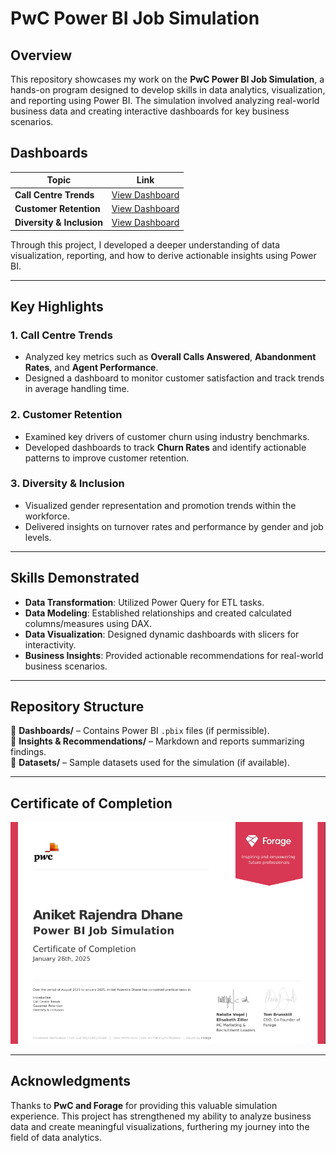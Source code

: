 # PwC Power BI Job Simulation

## Overview
This repository showcases my work on the **PwC Power BI Job Simulation**, a hands-on program designed to develop skills in data analytics, visualization, and reporting using Power BI. The simulation involved analyzing real-world business data and creating interactive dashboards for key business scenarios.

## Dashboards
| Topic                      | Link |
|----------------------------|------|
| **Call Centre Trends**     | [View Dashboard](https://app.powerbi.com/view?r=eyJrIjoiYTQ3YWI4NDUtZGM4NC00YjM0LTkxYzMtMDVjYjMwOGJkN2NkIiwidCI6ImM2ZTU0OWIzLTVmNDUtNDAzMi1hYWU5LWQ0MjQ0ZGM1YjJjNCJ9) |
| **Customer Retention**     | [View Dashboard](https://app.powerbi.com/view?r=eyJrIjoiYjE3MTdlODYtMGI2Yi00OTMyLTg2YTUtZDU3OTUwMGY2MTViIiwidCI6ImM2ZTU0OWIzLTVmNDUtNDAzMi1hYWU5LWQ0MjQ0ZGM1YjJjNCJ9&embedImagePlaceholder=true) |
| **Diversity & Inclusion**  | [View Dashboard](https://app.powerbi.com/view?r=eyJrIjoiMDdjZjkxMGYtOWUyZi00Yjk2LWJmYTUtNDY4YTNkMDBjOTk3IiwidCI6ImM2ZTU0OWIzLTVmNDUtNDAzMi1hYWU5LWQ0MjQ0ZGM1YjJjNCJ9&embedImagePlaceholder=true) |

Through this project, I developed a deeper understanding of data visualization, reporting, and how to derive actionable insights using Power BI.

---

## Key Highlights
### 1. **Call Centre Trends**
- Analyzed key metrics such as **Overall Calls Answered**, **Abandonment Rates**, and **Agent Performance**.
- Designed a dashboard to monitor customer satisfaction and track trends in average handling time.

### 2. **Customer Retention**
- Examined key drivers of customer churn using industry benchmarks.
- Developed dashboards to track **Churn Rates** and identify actionable patterns to improve customer retention.

### 3. **Diversity & Inclusion**
- Visualized gender representation and promotion trends within the workforce.
- Delivered insights on turnover rates and performance by gender and job levels.

---

## Skills Demonstrated
- **Data Transformation**: Utilized Power Query for ETL tasks.
- **Data Modeling**: Established relationships and created calculated columns/measures using DAX.
- **Data Visualization**: Designed dynamic dashboards with slicers for interactivity.
- **Business Insights**: Provided actionable recommendations for real-world business scenarios.

---

## Repository Structure
📂 **Dashboards/** – Contains Power BI `.pbix` files (if permissible).  
📂 **Insights & Recommendations/** – Markdown and  reports summarizing findings.  
📂 **Datasets/** – Sample datasets used for the simulation (if available).  

---

## Certificate of Completion
![PwC Certificate](https://github.com/Adhane/-PwC-Power-BI-Job-Simulation/blob/main/PwC%20Power%20BI%20Job%20Simulation%20Certificate.png)

---

## Acknowledgments
Thanks to **PwC and Forage** for providing this valuable simulation experience. This project has strengthened my ability to analyze business data and create meaningful visualizations, furthering my journey into the field of data analytics.

